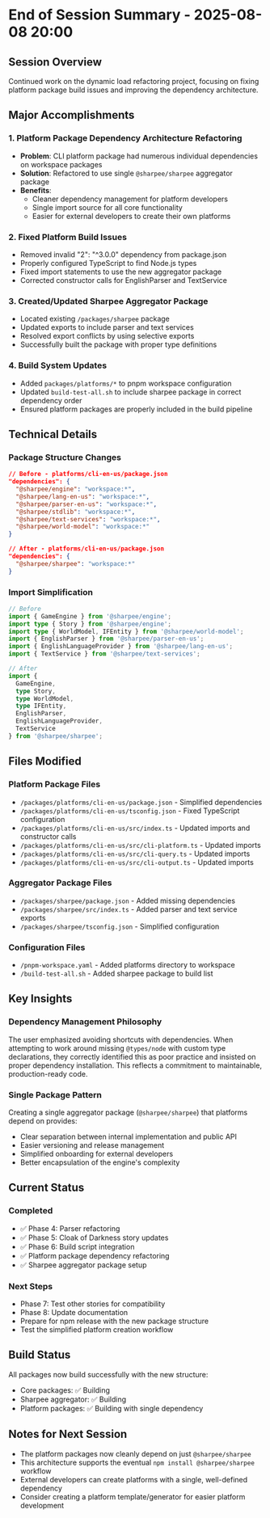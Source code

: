 # End of Session Summary - 2025-08-08 20:00

## Session Overview
Continued work on the dynamic load refactoring project, focusing on fixing platform package build issues and improving the dependency architecture.

## Major Accomplishments

### 1. Platform Package Dependency Architecture Refactoring
- **Problem**: CLI platform package had numerous individual dependencies on workspace packages
- **Solution**: Refactored to use single `@sharpee/sharpee` aggregator package
- **Benefits**: 
  - Cleaner dependency management for platform developers
  - Single import source for all core functionality
  - Easier for external developers to create their own platforms

### 2. Fixed Platform Build Issues
- Removed invalid "2": "^3.0.0" dependency from package.json
- Properly configured TypeScript to find Node.js types
- Fixed import statements to use the new aggregator package
- Corrected constructor calls for EnglishParser and TextService

### 3. Created/Updated Sharpee Aggregator Package
- Located existing `/packages/sharpee` package
- Updated exports to include parser and text services
- Resolved export conflicts by using selective exports
- Successfully built the package with proper type definitions

### 4. Build System Updates
- Added `packages/platforms/*` to pnpm workspace configuration
- Updated `build-test-all.sh` to include sharpee package in correct dependency order
- Ensured platform packages are properly included in the build pipeline

## Technical Details

### Package Structure Changes
```json
// Before - platforms/cli-en-us/package.json
"dependencies": {
  "@sharpee/engine": "workspace:*",
  "@sharpee/lang-en-us": "workspace:*", 
  "@sharpee/parser-en-us": "workspace:*",
  "@sharpee/stdlib": "workspace:*",
  "@sharpee/text-services": "workspace:*",
  "@sharpee/world-model": "workspace:*"
}

// After - platforms/cli-en-us/package.json
"dependencies": {
  "@sharpee/sharpee": "workspace:*"
}
```

### Import Simplification
```typescript
// Before
import { GameEngine } from '@sharpee/engine';
import type { Story } from '@sharpee/engine';
import type { WorldModel, IFEntity } from '@sharpee/world-model';
import { EnglishParser } from '@sharpee/parser-en-us';
import { EnglishLanguageProvider } from '@sharpee/lang-en-us';
import { TextService } from '@sharpee/text-services';

// After
import { 
  GameEngine, 
  type Story,
  type WorldModel, 
  type IFEntity,
  EnglishParser,
  EnglishLanguageProvider,
  TextService
} from '@sharpee/sharpee';
```

## Files Modified

### Platform Package Files
- `/packages/platforms/cli-en-us/package.json` - Simplified dependencies
- `/packages/platforms/cli-en-us/tsconfig.json` - Fixed TypeScript configuration
- `/packages/platforms/cli-en-us/src/index.ts` - Updated imports and constructor calls
- `/packages/platforms/cli-en-us/src/cli-platform.ts` - Updated imports
- `/packages/platforms/cli-en-us/src/cli-query.ts` - Updated imports
- `/packages/platforms/cli-en-us/src/cli-output.ts` - Updated imports

### Aggregator Package Files
- `/packages/sharpee/package.json` - Added missing dependencies
- `/packages/sharpee/src/index.ts` - Added parser and text service exports
- `/packages/sharpee/tsconfig.json` - Simplified configuration

### Configuration Files
- `/pnpm-workspace.yaml` - Added platforms directory to workspace
- `/build-test-all.sh` - Added sharpee package to build list

## Key Insights

### Dependency Management Philosophy
The user emphasized avoiding shortcuts with dependencies. When attempting to work around missing `@types/node` with custom type declarations, they correctly identified this as poor practice and insisted on proper dependency installation. This reflects a commitment to maintainable, production-ready code.

### Single Package Pattern
Creating a single aggregator package (`@sharpee/sharpee`) that platforms depend on provides:
- Clear separation between internal implementation and public API
- Easier versioning and release management
- Simplified onboarding for external developers
- Better encapsulation of the engine's complexity

## Current Status

### Completed
- ✅ Phase 4: Parser refactoring 
- ✅ Phase 5: Cloak of Darkness story updates
- ✅ Phase 6: Build script integration
- ✅ Platform package dependency refactoring
- ✅ Sharpee aggregator package setup

### Next Steps
- Phase 7: Test other stories for compatibility
- Phase 8: Update documentation
- Prepare for npm release with the new package structure
- Test the simplified platform creation workflow

## Build Status
All packages now build successfully with the new structure:
- Core packages: ✅ Building
- Sharpee aggregator: ✅ Building  
- Platform packages: ✅ Building with single dependency

## Notes for Next Session
- The platform packages now cleanly depend on just `@sharpee/sharpee`
- This architecture supports the eventual `npm install @sharpee/sharpee` workflow
- External developers can create platforms with a single, well-defined dependency
- Consider creating a platform template/generator for easier platform development